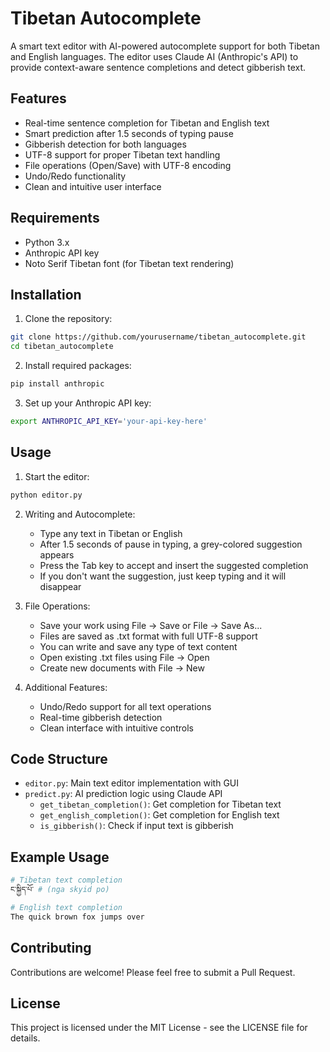 # Tibetan Autocomplete

A smart text editor with AI-powered autocomplete support for both Tibetan and English languages. The editor uses Claude AI (Anthropic's API) to provide context-aware sentence completions and detect gibberish text.

## Features

- Real-time sentence completion for Tibetan and English text
- Smart prediction after 1.5 seconds of typing pause
- Gibberish detection for both languages
- UTF-8 support for proper Tibetan text handling
- File operations (Open/Save) with UTF-8 encoding
- Undo/Redo functionality
- Clean and intuitive user interface

## Requirements

- Python 3.x
- Anthropic API key
- Noto Serif Tibetan font (for Tibetan text rendering)

## Installation

1. Clone the repository:
```bash
git clone https://github.com/yourusername/tibetan_autocomplete.git
cd tibetan_autocomplete
```

2. Install required packages:
```bash
pip install anthropic
```

3. Set up your Anthropic API key:
```bash
export ANTHROPIC_API_KEY='your-api-key-here'
```

## Usage

1. Start the editor:
```bash
python editor.py
```

2. Writing and Autocomplete:
   - Type any text in Tibetan or English
   - After 1.5 seconds of pause in typing, a grey-colored suggestion appears
   - Press the Tab key to accept and insert the suggested completion
   - If you don't want the suggestion, just keep typing and it will disappear

3. File Operations:
   - Save your work using File → Save or File → Save As...
   - Files are saved as .txt format with full UTF-8 support
   - You can write and save any type of text content
   - Open existing .txt files using File → Open
   - Create new documents with File → New

4. Additional Features:
   - Undo/Redo support for all text operations
   - Real-time gibberish detection
   - Clean interface with intuitive controls

## Code Structure

- `editor.py`: Main text editor implementation with GUI
- `predict.py`: AI prediction logic using Claude API
  - `get_tibetan_completion()`: Get completion for Tibetan text
  - `get_english_completion()`: Get completion for English text
  - `is_gibberish()`: Check if input text is gibberish

## Example Usage

```python
# Tibetan text completion
ང་སྐྱིད་པོ་ # (nga skyid po)

# English text completion
The quick brown fox jumps over
```

## Contributing

Contributions are welcome! Please feel free to submit a Pull Request.

## License

This project is licensed under the MIT License - see the LICENSE file for details.